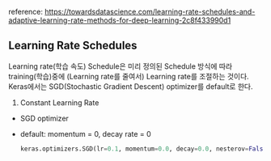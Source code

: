 reference: https://towardsdatascience.com/learning-rate-schedules-and-adaptive-learning-rate-methods-for-deep-learning-2c8f433990d1

## Learning Rate Schedules
Learning rate(학습 속도) Schedule은 미리 정의된 Schedule 방식에 따라 training(학습)중에 (Learning rate를 줄여서) Learning rate를 조절하는 것이다. 
Keras에서는 SGD(Stochastic Gradient Descent) optimizer를 default로 한다.

1. Constant Learning Rate
-  SGD optimizer
  - default: momentum = 0, decay rate = 0
  
    ```python
    keras.optimizers.SGD(lr=0.1, momentum=0.0, decay=0.0, nesterov=False)
    ```
  
